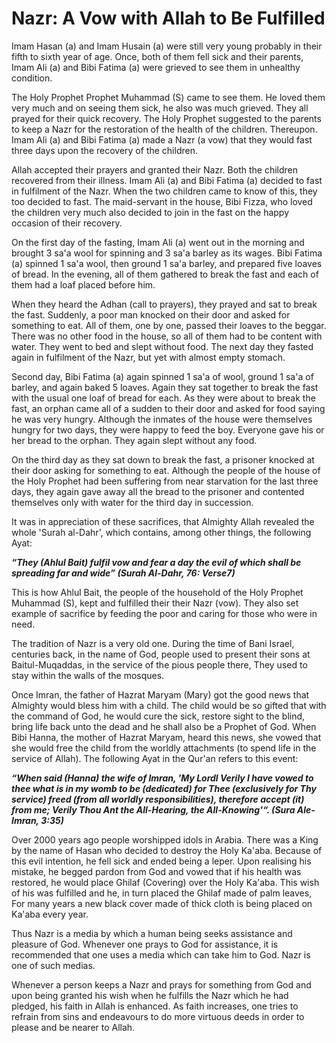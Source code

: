 Nazr: A Vow with Allah to Be Fulfilled
======================================

Imam Hasan (a) and Imam Husain (a) were still very young probably in
their fifth to sixth year of age. Once, both of them fell sick and their
parents, Imam Ali (a) and Bibi Fatima (a) were grieved to see them in
unhealthy condition.

The Holy Prophet Prophet Muhammad (S) came to see them. He loved them
very much and on seeing them sick, he also was much grieved. They all
prayed for their quick recovery. The Holy Prophet suggested to the
parents to keep a Nazr for the restoration of the health of the
children. Thereupon. Imam Ali (a) and Bibi Fatima (a) made a Nazr (a
vow) that they would fast three days upon the recovery of the children.

Allah accepted their prayers and granted their Nazr. Both the children
recovered from their illness. Imam Ali (a) and Bibi Fatima (a) decided
to fast in fulfilment of the Nazr. When the two children came to know of
this, they too decided to fast. The maid-servant in the house, Bibi
Fizza, who loved the children very much also decided to join in the fast
on the happy occasion of their recovery.

On the first day of the fasting, Imam Ali (a) went out in the morning
and brought 3 sa'a wool for spinning and 3 sa'a barley as its wages.
Bibi Fatima (a) spinned 1 sa'a wool, then ground 1 sa'a barley, and
prepared five loaves of bread. In the evening, all of them gathered to
break the fast and each of them had a loaf placed before him.

When they heard the Adhan (call to prayers), they prayed and sat to
break the fast. Suddenly, a poor man knocked on their door and asked for
something to eat. All of them, one by one, passed their loaves to the
beggar. There was no other food in the house, so all of them had to be
content with water. They went to bed and slept without food. The next
day they fasted again in fulfilment of the Nazr, but yet with almost
empty stomach.

Second day, Bibi Fatima (a) again spinned 1 sa'a of wool, ground 1 sa'a
of barley, and again baked 5 loaves. Again they sat together to break
the fast with the usual one loaf of bread for each. As they were about
to break the fast, an orphan came all of a sudden to their door and
asked for food saying he was very hungry. Although the inmates of the
house were themselves hungry for two days, they were happy to feed the
boy. Everyone gave his or her bread to the orphan. They again slept
without any food.

On the third day as they sat down to break the fast, a prisoner knocked
at their door asking for something to eat. Although the people of the
house of the Holy Prophet had been suffering from near starvation for
the last three days, they again gave away all the bread to the prisoner
and contented themselves only with water for the third day in
succession.

It was in appreciation of these sacrifices, that Almighty Allah revealed
the whole 'Surah al-Dahr', which contains, among other things, the
following Ayat:

***“They (Ahlul Bait) fulfil vow and fear a day the evil of which shall
be spreading far and wide” (Surah Al-Dahr, 76: Verse7)***

This is how Ahlul Bait, the people of the household of the Holy Prophet
Muhammad (S), kept and fulfilled their their Nazr (vow). They also set
example of sacrifice by feeding the poor and caring for those who were
in need.

The tradition of Nazr is a very old one. During the time of Bani Israel,
centuries back, in the name of God, people used to present their sons at
Baitul-Muqaddas, in the service of the pious people there, They used to
stay within the walls of the mosques.

Once Imran, the father of Hazrat Maryam (Mary) got the good news that
Almighty would bless him with a child. The child would be so gifted that
with the command of God, he would cure the sick, restore sight to the
blind, bring life back unto the dead and he shall also be a Prophet of
God. When Bibi Hanna, the mother of Hazrat Maryam, heard this news, she
vowed that she would free the child from the worldly attachments (to
spend life in the service of Allah). The following Ayat in the Qur'an
refers to this event:

***“When said (Hanna) the wife of lmran, 'My Lordl Verily I have vowed
to thee what is in my womb to be (dedicated) for Thee (exclusively for
Thy service) freed (from all worldly responsibilities), therefore accept
(it) from me; Verily Thou Ant the All-Hearing, the All-Knowing'“. (Sura
Ale-Imran, 3:35)***

Over 2000 years ago people worshipped idols in Arabia. There was a King
by the name of Hasan who decided to destroy the Holy Ka'aba. Because of
this evil intention, he fell sick and ended being a leper. Upon
realising his mistake, he begged pardon from God and vowed that if his
health was restored, he would place Ghilaf (Covering) over the Holy
Ka'aba. This wish of his was fulfilled and he, in turn placed the Ghilaf
made of palm leaves, For many years a new black cover made of thick
cloth is being placed on Ka'aba every year.

Thus Nazr is a media by which a human being seeks assistance and
pleasure of God. Whenever one prays to God for assistance, it is
recommended that one uses a media which can take him to God. Nazr is one
of such medias.

Whenever a person keeps a Nazr and prays for something from God and upon
being granted his wish when he fulfills the Nazr which he had pledged,
his faith in Allah is enhanced. As faith increases, one tries to refrain
from sins and endeavours to do more virtuous deeds in order to please
and be nearer to Allah.


